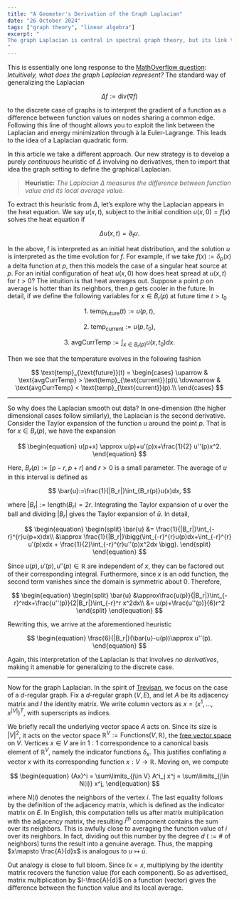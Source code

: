 ```yaml
---
title: "A Geometer's Derivation of the Graph Laplacian"
date: "26 October 2024"
tags: ["graph theory", "linear algebra"]
excerpt: "
The graph Laplacian is central in spectral graph theory, but its link to the standard Laplacian is often unclear. We show both represent the difference between a function and its local average.
"
---
```


This is essentially one long response to the [MathOverflow question](https://mathoverflow.net/questions/368963/intuitively-what-does-a-graph-laplacian-represent?answertab=scoredesc): _Intuitively, what does the graph Laplacian represent?_ The standard way of generalizing the Laplacian

$$
\Delta f:= \text{div}(\nabla f)
$$

to the discrete case of graphs is to interpret the gradient of a function as a difference between function values on nodes sharing a common edge. Following this line of thought allows you to exploit the link between the Laplacian and energy minimization through à la Euler-Lagrange. This leads to the idea of a Laplacian quadratic form.

$$\text{ }$$

In this article we take a different approach. Our new strategy is to develop a purely _continuous_ heuristic of $\Delta$ involving no derivatives, then to import that idea the graph setting to define the graphical Laplacian.

$$\text{ }$$

> **Heuristic:** _The Laplacian $\Delta$ measures the difference between function value and its local average value._

$$\text{ }$$

To extract this heuristic from $\Delta$, let’s explore why the Laplacian appears in the heat equation. We say $u(x,t)$, subject to the initial condition $u(x,0)=f(x)$ solves the heat equation if

$$
\begin{equation}
\Delta u(x,t)= \partial_t u.
\end{equation}
$$

In the above, f is interpreted as an initial heat distribution, and the solution $u$ is interpreted as the time evolution for $f$. For example, if we take $f(x):= \delta_p(x)$ a delta function at $p$, then this models the case of a singular heat source at $p$. For an initial configuration of heat $u(x,0)$ how does heat spread at $u(x,t)$ for $t>0$? The intuition is that heat averages out. Suppose a point $p$ on average is hotter than its neighbors, then $p$ gets cooler in the future. In detail, if we define the following variables for $x\in B_r(p)$ at future time $t> t_0$

$$\text{ }$$

$$
\text{1. temp}_{\text{future}}(t) := u(p,t),
$$

$$
\text{2. temp}_{\text{current}}:= u(p,t_0),
$$

$$
\text{3. avgCurrTemp} := \int_{x\in B_r(p)} u(x,t_0) dx.
$$

$$\text{ }$$

Then we see that the temperature evolves in the following fashion

$$
\text{temp}_{\text{future}}(t) =
\begin{cases}
    \uparrow & \text{avgCurrTemp} > \text{temp}_{\text{current}}(p)\\
    \downarrow & \text{avgCurrTemp} < \text{temp}_{\text{current}}(p).\\
\end{cases}
$$

$$\text{ }$$

---

$$\text{ }$$

So why does the Laplacian smooth out data? In one-dimension (the higher dimensional cases follow similarly), the Laplacian is the second derivative. Consider the Taylor expansion of the function $u$ around the point $p$. That is for $x\in B_r(p)$, we have the expansion

$$
\begin{equation}
u(p+x) \approx u(p)+u'(p)x+\frac{1}{2} u''(p)x^2.
\end{equation}
$$

Here, $B_r(p):=[p-r,p+r]$ and $r>0$ is a small parameter. The average of $u$ in this interval is defined as

$$
\bar{u}:=\frac{1}{|B_r|}\int_{B_r(p)}u(x)dx,
$$

where $|B_r|:=\text{length}(B_r)=2r$. Integrating the Taylor expansion of $u$ over the ball and dividing $|B_r|$ gives the Taylor expansion of $\bar{u}$. In detail,

$$
\begin{equation}
    \begin{split}
        \bar{u} &= \frac{1}{|B_r|}\int_{-r}^{r}u(p+x)dx\\
                &\approx \frac{1}{|B_r|}\bigg(\int_{-r}^{r}u(p)dx+\int_{-r}^{r} u'(p)xdx + \frac{1}{2}\int_{-r}^{r}u''(p)x^2dx \bigg).
    \end{split}
\end{equation}
$$

Since $u(p), u'(p), u''(p)\in \mathbb{R}$ are independent of $x$, they can be factored out of their corresponding integral. Furthermore, since $x$ is an odd function, the second term vanishes since the domain is symmetric about $0$. Therefore,

$$
\begin{equation}
    \begin{split}
        \bar{u} &\approx\frac{u(p)}{|B_r|}\int_{-r}^rdx+\frac{u''(p)}{2|B_r|}\int_{-r}^r x^2dx\\
                &= u(p)+\frac{u''(p)}{6}r^2
    \end{split}
\end{equation}
$$

Rewriting this, we arrive at the aforementioned heuristic

$$
\begin{equation}
\frac{6}{|B_r|}(\bar{u}-u(p))\approx u''(p).
\end{equation}
$$

Again, this interpretation of the Laplacian is that involves _no derivatives_, making it amenable for generalizing to the discrete case.

$$\text{ }$$

---

$$\text{ }$$

Now for the graph Laplacian. In the spirit of [Trevisan](https://www.youtube.com/watch?v=01AqmIU9Su4&ab_channel=SimonsInstitute), we focus on the case of a $d$-regular graph. Fix a $d$-regular graph $(V,E)$, and let $A$ be its adjacency matrix and $I$ the identity matrix. We write column vectors as $x=(x^1,...,x^{|V|})^T$, with superscripts as indices.

$$\text{ }$$

We briefly recall the underlying vector space $A$ acts on. Since its size is $|V|^2$, it acts on the vector space $\mathbb{R}^V := \text{Functions}(V,\mathbb{R})$, the [free vector space](https://planetmath.org/freevectorspaceoveraset) on $V$. Vertices $x\in V$ are in $1:1$ correspondence to a canonical basis element of $\mathbb{R}^V$, namely the indicator functions $\delta_x$. This justifies conflating a vector $x$ with its corresponding function $x: V\to \mathbb{R}.$ Moving on, we compute

$$
\begin{equation}
(Ax)^i = \sum\limits_{j\in V} A^i_j x^j = \sum\limits_{j\in N(i)} x^j,
\end{equation}
$$

where $N(i)$ denotes the neighbors of the vertex $i$. The last equality follows by the definition of the adjacency matrix, which is defined as the indicator matrix on $E$. In English, this computation tells us after matrix multiplication with the adjacency matrix, the resulting $i^{th}$ component contains the sum over its neighbors. This is awfully close to averaging the function value of $i$ over its neighbors. In fact, dividing out this number by the degree $d\text{ } (:= \# \text{ of neighbors})$ turns the result into a genuine average. Thus, the mapping $x\mapsto \frac{A}{d}x$ is analogous to $u\mapsto \bar{u}$.

$$\text{ }$$

Out analogy is close to full bloom. Since $Ix=x$, multiplying by the identity matrix recovers the function value (for each component). So as advertised, matrix multiplication by $I-\frac{A}{d}$ on a function (vector) gives the difference between the function value and its local average.
